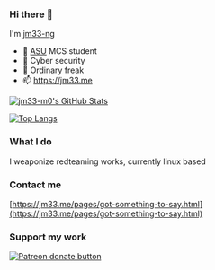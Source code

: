 ### Hi there 👋

I'm [jm33-ng](https://jm33.me/pages/jm33-ngs-cv.html)

* 🏫 [ASU](https://www.asu.edu/) MCS student
* 🔭 Cyber security
* 🌱 Ordinary freak
* 📫 https://jm33.me

[![jm33-m0's GitHub Stats](https://github-readme-stats.vercel.app/api?username=jm33-m0&show_icons=true&hide_title=true)](https://github.com/jm33-m0)

[![Top Langs](https://github-readme-stats.vercel.app/api/top-langs/?username=anuraghazra&hide=javascript,html,css,typescript,GLSL,rust)](https://github.com/anuraghazra/github-readme-stats)

### What I do

I weaponize redteaming works, currently linux based

### Contact me

[https://jm33.me/pages/got-something-to-say.html](https://jm33.me/pages/got-something-to-say.html)

### Support my work

<a href="https://www.patreon.com/jm33_ng"><img src="https://c5.patreon.com/external/logo/become_a_patron_button.png" alt="Patreon donate button" /> </a>
